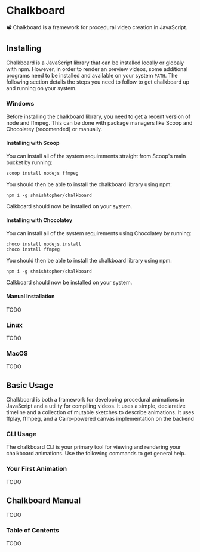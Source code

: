 # Chalkboard
📽️ Chalkboard is a framework for procedural video creation in JavaScript.

## Installing
Chalkboard is a JavaScript library that can be installed locally or globaly with npm.  However, in order to render an preview videos, some additional programs need to be installed and available on your system `PATH`.  The following section details the steps you need to follow to get chalkboard up and running on your system.

### Windows
Before installing the chalkboard library, you need to get a recent version of node and ffmpeg.  This can be done with package managers like Scoop and Chocolatey (recomended) or manually.

#### Installing with Scoop
You can install all of the system requirements straight from Scoop's main bucket by running:
```
scoop install nodejs ffmpeg
```
You should then be able to install the chalkboard library using npm:
```
npm i -g shmishtopher/chalkboard
```
Calkboard should now be installed on your system.

#### Installing with Chocolatey
You can install all of the system requirements using Chocolatey by running:
```
choco install nodejs.install
choco install ffmpeg
```
You should then be able to install the chalkboard library using npm:
```
npm i -g shmishtopher/chalkboard
```
Calkboard should now be installed on your system.


#### Manual Installation
TODO

### Linux
TODO

### MacOS
TODO

## Basic Usage
Chalkboard is both a framework for developing procedural animations in JavaScript and a utility for compiling videos.  It uses a simple, declarative timeline and a collection of mutable sketches to describe animations.  It uses ffplay, ffmpeg, and a Cairo-powered canvas implementation on the backend

### CLI Usage
The chalkboard CLI is your primary tool for viewing and rendering your chalkboard animations.  Use the following commands to get general help.

### Your First Animation
TODO

## Chalkboard Manual
TODO

### Table of Contents
TODO
